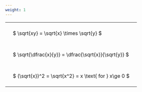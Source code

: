 ```yaml
---
weight: 1
---
```


<style type="text/css">
#T_6bc78 th.col_heading {
  text-align: left;
  font-size: 1em;
}
#T_6bc78 td {
  text-align: left;
  font-size: 1em;
  padding: 1.5em;
}
</style>
<table id="T_6bc78">
  <thead>
  </thead>
  <tbody>
    <tr>
      <td id="T_6bc78_row0_col0" class="data row0 col0" >$ \sqrt{xy} = \sqrt{x} \times \sqrt{y} $</td>
    </tr>
    <tr>
      <td id="T_6bc78_row1_col0" class="data row1 col0" >$ \sqrt{\dfrac{x}{y}} = \dfrac{\sqrt{x}}{\sqrt{y}} $</td>
    </tr>
    <tr>
      <td id="T_6bc78_row2_col0" class="data row2 col0" >$ (\sqrt{x})^2 = \sqrt{x^2} = x \text{ for } x\ge 0 $</td>
    </tr>
  </tbody>
</table>
